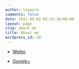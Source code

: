 ```yaml
---
author: leopure
comments: false
date: 2011-09-02 03:41:16+00:00
layout: page
slug: about-me
title: About me
wordpress_id: 20
---
```


  * [Weibo](http://weibo.com/346733695)  


  * [Google+](https://plus.google.com/u/0/102087777886345747369/posts)



